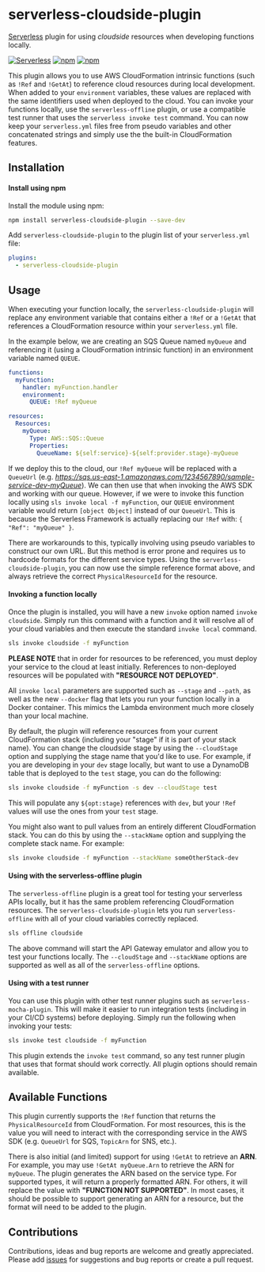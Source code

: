 # serverless-cloudside-plugin

[Serverless](http://www.serverless.com) plugin for using _cloudside_ resources when developing functions locally.

[![Serverless](http://public.serverless.com/badges/v3.svg)](http://www.serverless.com)
[![npm](https://img.shields.io/npm/v/serverless-cloudside-plugin.svg)](https://www.npmjs.com/package/serverless-cloudside-plugin)
[![npm](https://img.shields.io/npm/l/serverless-cloudside-plugin.svg)](https://www.npmjs.com/package/serverless-cloudside-plugin)

This plugin allows you to use AWS CloudFormation intrinsic functions (such as `!Ref` and `!GetAt`) to reference cloud resources during local development. When added to your `environment` variables, these values are replaced with the same identifiers used when deployed to the cloud. You can invoke your functions locally, use the `serverless-offline` plugin, or use a compatible test runner that uses the `serverless invoke test` command. You can now keep your `serverless.yml` files free from pseudo variables and other concatenated strings and simply use the the built-in CloudFormation features.

## Installation

#### Install using npm

Install the module using npm:
```bash
npm install serverless-cloudside-plugin --save-dev
```

Add `serverless-cloudside-plugin` to the plugin list of your `serverless.yml` file:

```yaml
plugins:
  - serverless-cloudside-plugin
```

## Usage

When executing your function locally, the `serverless-cloudside-plugin` will replace any environment variable that contains either a `!Ref` or a `!GetAt` that references a CloudFormation resource within your `serverless.yml` file.

In the example below, we are creating an SQS Queue named `myQueue` and referencing it (using a CloudFormation intrinsic function) in an environment variable named `QUEUE`.

```yaml
functions:
  myFunction:
    handler: myFunction.handler
    environment:
      QUEUE: !Ref myQueue

resources:
  Resources:
    myQueue:
      Type: AWS::SQS::Queue
      Properties:
        QueueName: ${self:service}-${self:provider.stage}-myQueue
```      

If we deploy this to the cloud, our `!Ref myQueue` will be replaced with a `QueueUrl` (e.g. _https://sqs.us-east-1.amazonaws.com/1234567890/sample-service-dev-myQueue_). We can then use that when invoking the AWS SDK and working with our queue.
However, if we were to invoke this function locally using `sls invoke local -f myFunction`, our `QUEUE` environment variable would return `[object Object]` instead of our `QueueUrl`. This is because the Serverless Framework is actually replacing our `!Ref` with: `{ "Ref": "myQueue" }`.

There are workarounds to this, typically involving using pseudo variables to construct our own URL. But this method is error prone and requires us to hardcode formats for the different service types. Using the `serverless-cloudside-plugin`, you can now use the simple reference format above, and always retrieve the correct `PhysicalResourceId` for the resource.

#### Invoking a function locally
Once the plugin is installed, you will have a new `invoke` option named `invoke cloudside`. Simply run this command with a function and it will resolve all of your cloud variables and then execute the standard `invoke local` command.

```bash
sls invoke cloudside -f myFunction
```

**PLEASE NOTE** that in order for resources to be referenced, you must deploy your service to the cloud at least initially. References to non-deployed resources will be populated with **"RESOURCE NOT DEPLOYED"**.

All `invoke local` parameters are supported such as `--stage` and `--path`, as well as the new `--docker` flag that lets you run your function locally in a Docker container. This mimics the Lambda environment much more closely than your local machine.

By default, the plugin will reference resources from your current CloudFormation stack (including your "stage" if it is part of your stack name). You can change the cloudside stage by using the `--cloudStage` option and supplying the stage name that you'd like to use. For example, if you are developing in your `dev` stage locally, but want to use a DynamoDB table that is deployed to the `test` stage, you can do the following:

```bash
sls invoke cloudside -f myFunction -s dev --cloudStage test
```

This will populate any `${opt:stage}` references with `dev`, but your `!Ref` values will use the ones from your `test` stage.

You might also want to pull values from an entirely different CloudFormation stack. You can do this by using the `--stackName` option and supplying the complete stack name. For example:

```bash
sls invoke cloudside -f myFunction --stackName someOtherStack-dev
```

#### Using with the serverless-offline plugin
The `serverless-offline` plugin is a great tool for testing your serverless APIs locally, but it has the same problem referencing CloudFormation resources. The `serverless-cloudside-plugin` lets you run `serverless-offline` with all of your cloud variables correctly replaced.

```bash
sls offline cloudside
```

The above command will start the API Gateway emulator and allow you to test your functions locally. The `--cloudStage` and `--stackName` options are supported as well as all of the `serverless-offline` options.

#### Using with a test runner
You can use this plugin with other test runner plugins such as `serverless-mocha-plugin`. This will make it easier to run integration tests (including in your CI/CD systems) before deploying. Simply run the following when invoking your tests:

```bash
sls invoke test cloudside -f myFunction
```

This plugin extends the `invoke test` command, so any test runner plugin that uses that format should work correctly. All plugin options should remain available.

## Available Functions
This plugin currently supports the `!Ref` function that returns the `PhysicalResourceId` from CloudFormation. For most resources, this is the value you will need to interact with the corresponding service in the AWS SDK (e.g. `QueueUrl` for SQS, `TopicArn` for SNS, etc.).

There is also initial (and limited) support for using `!GetAt` to retrieve an **ARN**. For example, you may use `!GetAt myQueue.Arn` to retrieve the ARN for `myQueue`. The plugin generates the ARN based on the service type. For supported types, it will return a properly formatted ARN. For others, it will replace the value with **"FUNCTION NOT SUPPORTED"**. In most cases, it should be possible to support generating an ARN for a resource, but the format will need to be added to the plugin.

## Contributions
Contributions, ideas and bug reports are welcome and greatly appreciated. Please add [issues](https://github.com/jeremydaly/serverless-cloudside-plugin/issues) for suggestions and bug reports or create a pull request.
